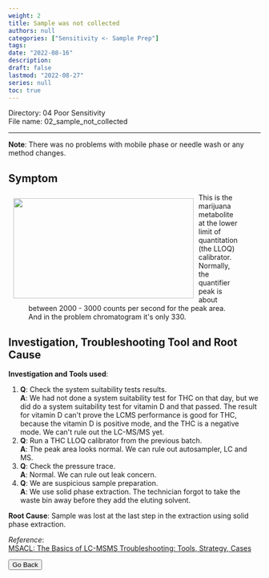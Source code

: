 ```yaml
---
weight: 2
title: Sample was not collected
authors: null
categories: ["Sensitivity <- Sample Prep"]
tags: 
date: "2022-08-16"
description:  
draft: false
lastmod: "2022-08-27"
series: null
toc: true
---
```

Directory: 04 Poor Sensitivity    
File name: 02_sample_not_collected



<!--more-->
---
<b>Note</b>: There was no problems with mobile phase or needle wash or any method changes.  

## Symptom
<div class = "row">
<img width ="360" height= "200" src = "/docs/images/Screenshot 2022-08-23 231811.png" style ="float: left" HSPACE="10" VSPACE="10"/>  
<figure>This is the marijuana metabolite at the lower limit of quantitation (the LLOQ) calibrator. Normally, the quantifier peak is about between 2000 - 3000 counts per second for the peak area. And in the problem chromatogram it's only 330.</figure> 
</div>

## Investigation, Troubleshooting Tool and Root Cause

<b>Investigation and Tools used</b>: 
1) <b>Q</b>: Check the system suitability tests results.  
<b>A</b>: We had not done a system suitability test for THC on that day, but we did do a system suitability test for vitamin D and that passed.  The result for vitamin D can't prove the LCMS performance is good for THC, because the vitamin D is positive mode, and the THC is a negative mode.  We can't rule out the LC-MS/MS yet.
2) <b>Q</b>: Run a THC LLOQ calibrator from the previous batch.  
<b>A</b>: The peak area looks normal.  We can rule out autosampler, LC and MS.  
3) <b>Q</b>: Check the pressure trace.   
<b>A</b>: Normal. We can rule out leak concern.
4) <b>Q</b>: We are suspicious sample preparation.  
<b>A</b>: We use solid phase extraction.  The technician forgot to take the waste bin away before they add the eluting solvent.


<b>Root Cause</b>: Sample was lost at the last step in the extraction using solid phase extraction.   




*Reference*:  
[MSACL: The Basics of LC-MSMS Troubleshooting: Tools, Strategy, Cases](https://www.msacl.org/index.php?header=Learning_Center&tab=Video_Library&subtab=Search_Video_Library)  

<button class="button" onclick="history.back()">Go Back</button>